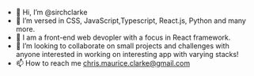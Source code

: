 - 👋 Hi, I’m @sirchclarke
- 👀 I’m versed in CSS, JavaScript,Typescript, React.js, Python and many more.
- 🌱 I am a front-end web devopler with a focus in React framework.
- 💞️ I’m looking to collaborate on small projects and challenges with anyone interested in working on interesting app with varying stacks!
- 📫 How to reach me chris.maurice.clarke@gmail.com

<!---
sirchclarke/sirchclarke is a ✨ special ✨ repository because its `README.md` (this file) appears on your GitHub profile.
You can click the Preview link to take a look at your changes.
--->
